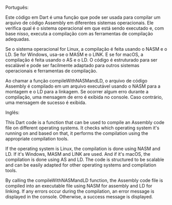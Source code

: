 Português:

Este código em Dart é uma função que pode ser usada para compilar um arquivo de código Assembly em diferentes sistemas operacionais. Ele verifica qual é o sistema operacional em que está sendo executado e, com base nisso, executa a compilação com as ferramentas de compilação adequadas.

Se o sistema operacional for Linux, a compilação é feita usando o NASM e o LD. Se for Windows, usa-se o MASM e o LINK. E se for macOS, a compilação é feita usando o AS e o LD. O código é estruturado para ser escalável e pode ser facilmente adaptado para outros sistemas operacionais e ferramentas de compilação.

Ao chamar a função compileWithNASMandLD, o arquivo de código Assembly é compilado em um arquivo executável usando o NASM para a montagem e o LD para a linkagem. Se ocorrer algum erro durante a compilação, uma mensagem de erro é exibida no console. Caso contrário, uma mensagem de sucesso é exibida.

Inglês:

This Dart code is a function that can be used to compile an Assembly code file on different operating systems. It checks which operating system it's running on and based on that, it performs the compilation using the appropriate compilation tools.

If the operating system is Linux, the compilation is done using NASM and LD. If it's Windows, MASM and LINK are used. And if it's macOS, the compilation is done using AS and LD. The code is structured to be scalable and can be easily adapted for other operating systems and compilation tools.

By calling the compileWithNASMandLD function, the Assembly code file is compiled into an executable file using NASM for assembly and LD for linking. If any errors occur during the compilation, an error message is displayed in the console. Otherwise, a success message is displayed.
